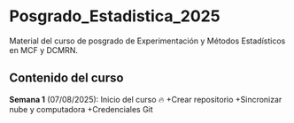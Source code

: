 # Posgrado_Estadistica_2025
Material del curso de posgrado de Experimentación y Métodos Estadísticos en MCF y DCMRN.

## Contenido del curso

**Semana 1** (07/08/2025): Inicio del curso :fire:
+Crear repositorio
+Sincronizar nube y computadora
+Credenciales Git